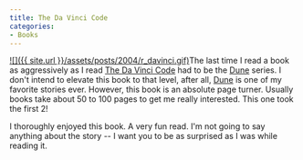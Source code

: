 ```yaml
---
title: The Da Vinci Code
categories:
- Books
---
```


[![]({{ site.url }}/assets/posts/2004/r_davinci.gif)](http://search.barnesandnoble.com/booksearch/isbnInquiry.asp?isbn=0385504209)The last time I read a book as aggressively as I read [The Da Vinci Code](http://search.barnesandnoble.com/booksearch/isbnInquiry.asp?isbn=0385504209) had to be the [Dune](http://search.barnesandnoble.com/booksearch/isbnInquiry.asp?isbn=0441172717) series. I don't intend to elevate this book to that level, after all, [Dune](http://search.barnesandnoble.com/booksearch/isbnInquiry.asp?isbn=0441172717) is one of my favorite stories ever. However, this book is an absolute page turner. Usually books take about 50 to 100 pages to get me really interested. This one took the first 2!

I thoroughly enjoyed this book. A very fun read. I'm not going to say anything about the story -- I want you to be as surprised as I was while reading it.
